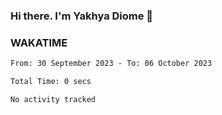 ### Hi there. I'm Yakhya Diome 👋

### WAKATIME
<!--START_SECTION:waka-->

```txt
From: 30 September 2023 - To: 06 October 2023

Total Time: 0 secs

No activity tracked
```

<!--END_SECTION:waka-->
